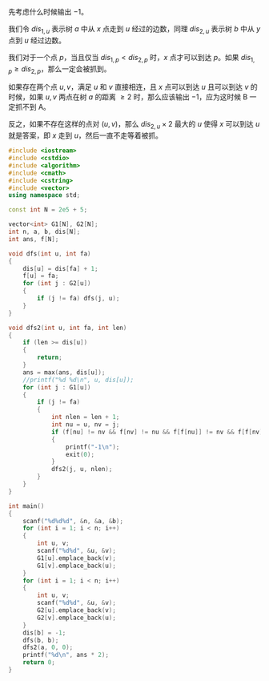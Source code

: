 先考虑什么时候输出 $-1$。

我们令 $dis_{1,u}$ 表示树 $a$ 中从 $x$ 点走到 $u$ 经过的边数，同理 $dis_{2,u}$ 表示树 $b$ 中从 $y$ 点到 $u$ 经过边数。

我们对于一个点 $p$，当且仅当 $dis_{1,p} < dis_{2,p}$ 时，$x$ 点才可以到达 $p$。如果 $dis_{1,p}\geq dis_{2,p}$，那么一定会被抓到。

如果存在两个点 $u,v$，满足 $u$ 和 $v$ 直接相连，且 $x$ 点可以到达 $u$ 且可以到达 $v$ 的时候，如果 $u,v$ 两点在树 $a$ 的距离 $\geq 2$ 时，那么应该输出 $-1$，应为这时候 B 一定抓不到 A。

反之，如果不存在这样的点对 $(u,v)$，那么 $dis_{2,u} \times2$ 最大的 $u$ 使得 $x$ 可以到达 $u$ 就是答案，即 $x$ 走到 $u$，然后一直不走等着被抓。

```cpp
#include <iostream>
#include <cstdio>
#include <algorithm>
#include <cmath>
#include <cstring>
#include <vector>
using namespace std;

const int N = 2e5 + 5;

vector<int> G1[N], G2[N];
int n, a, b, dis[N];
int ans, f[N];

void dfs(int u, int fa)
{
	dis[u] = dis[fa] + 1;
	f[u] = fa;
	for (int j : G2[u])
	{
		if (j != fa) dfs(j, u);
	}
}

void dfs2(int u, int fa, int len)
{
	if (len >= dis[u])
	{
		return;
	}
	ans = max(ans, dis[u]);
	//printf("%d %d\n", u, dis[u]);
	for (int j : G1[u])
	{
		if (j != fa)
		{
			int nlen = len + 1;
			int nu = u, nv = j;
			if (f[nu] != nv && f[nv] != nu && f[f[nu]] != nv && f[f[nv]] != nu && f[nu] != f[nv])
			{
				printf("-1\n");
				exit(0);
			}
			dfs2(j, u, nlen);
		}
	}
}

int main()
{
	scanf("%d%d%d", &n, &a, &b);
	for (int i = 1; i < n; i++)
	{
		int u, v;
		scanf("%d%d", &u, &v);
		G1[u].emplace_back(v);
		G1[v].emplace_back(u);
	}
	for (int i = 1; i < n; i++)
	{
		int u, v;
		scanf("%d%d", &u, &v);
		G2[u].emplace_back(v);
		G2[v].emplace_back(u);
	}
	dis[b] = -1;
	dfs(b, b);
	dfs2(a, 0, 0);
	printf("%d\n", ans * 2);
	return 0;
}
```

